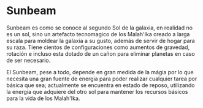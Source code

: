 # Sunbeam

Sunbeam es como se conoce al segundo Sol de la galaxia, en realidad no es un sol, sino un artefacto tecnomagico de los Malah'Ika creado a larga escala para moldear la galaxia a su gusto, además de servir de hogar para su raza. Tiene cientos de configuraciones como aumentos de gravedad, rotación e incluso esta dotado de un cañon para eliminar planetas en caso de ser necesario.

El Sunbeam, pese a todo, depende en gran medida de la mágia por lo que necesita una gran fuente de energia para poder realizar cualquier tarea por básica que sea; actualmente se encuentra en estado de reposo, utilizando la energia que adquiere del otro sol para mantener los recursos básicos para la vida de los Malah'Ika.

